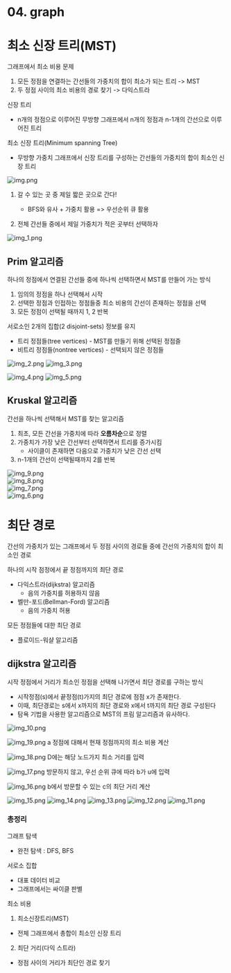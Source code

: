 # 04. graph 
# 최소 신장 트리(MST)
그래프에서 최소 비용 문제
1. 모든 정점을 연결하는 간선들의 가중치의 합이 최소가 되는 트리 -> MST
2. 두 정점 사이의 최소 비용의 경로 찾기 -> 다익스트라

신장 트리
- n개의 정점으로 이루어진 무방향 그래프에서 n개의 정점과 n-1개의 간선으로 이루어진 트리

최소 신장 트리(Minimum spanning Tree)
- 무방향 가중치 그래프에서 신장 트리를 구성하는 간선들의 가중치의 합이 최소인 신장 트리

![img.png](img.png)
1) 갈 수 있는 곳 중 제일 짧은 곳으로 간다! 
    - BFS와 유사 + 가중치 활용 => 우선순위 큐 활용
    
2) 전체 간선들 중에서 제일 가중치가 적은 곳부터 선택하자

![img_1.png](img_1.png)

## Prim 알고리즘
하나의 정점에서 연결된 간선들 중에 하나씩 선택하면서 MST를 만들어 가는 방식
1. 임의의 정점을 하나 선택해서 시작
2. 선택한 정점과 인접하는 정점들중 최소 비용의 간선이 존재하는 정점을 선택
3. 모든 정점이 선택될 때까지 1, 2 반복

서로소인 2개의 집합(2 disjoint-sets) 정보를 유지
- 트리 정점들(tree vertices) - MST를 만들기 위해 선택된 정점즐
- 비트리 정점들(nontree vertices) - 선택되지 않은 정점들

![img_2.png](img_2.png)
![img_3.png](img_3.png)

![img_4.png](img_4.png)
![img_5.png](img_5.png)

## Kruskal 알고리즘
간선을 하나씩 선택해서 MST를 찾는 알고리즘
1. 최초, 모든 간선을 가중치에 따라 **오름차순**으로 정렬
2. 가중치가 가장 낮은 간선부터 선택하면서 트리를 증가시킴
   - 사이클이 존재하면 다음으로 가중치가 낮은 간선 선택
3. n-1개의 간선이 선택될때까지 2를 반복

![img_9.png](img_9.png)  
![img_8.png](img_8.png)  
![img_7.png](img_7.png)  
![img_6.png](img_6.png)  

# 최단 경로
간선의 가중치가 있는 그래프에서 두 정점 사이의 경로들 중에 간선의 가중치의 합이 최소인 경로

하나의 시작 점정에서 끝 정점까지의 최단 경로
- 다익스트라(dijkstra) 알고리즘
   - 음의 가중치를 허용하지 않음
- 벨만-포드(Bellman-Ford) 알고리즘
   - 음의 가중치 허용
   
모든 정점들에 대한 최단 경로
- 플로이드-워샬 알고리즘

## dijkstra 알고리즘
시작 정점에서 거리가 최소인 정점을 선택해 나가면서 최단 경로를 구하는 방식

- 시작정점(s)에서 끝정점(t)가지의 최단 경로에 점점 x가 존재한다.
- 이때, 최단경로는 s에서 x까지의 최단 경로와 x에서 t까지의 최단 경로 구성된다
- 탐욕 기법을 사용한 알고리즘으로 MST의 프림 알고리즘과 유사하다.

![img_10.png](img_10.png)


![img_19.png](img_19.png)
a 정점에 대해서 현재 정점까지의 최소 비용 계산

![img_18.png](img_18.png)
D에는 해당 노드가지 최소 거리를 입력

![img_17.png](img_17.png)
방문하지 않고, 우선 순위 큐에 따라 b가 u에 입력

![img_16.png](img_16.png)
b에서 방문할 수 있는 c의 최단 거리 계산

![img_15.png](img_15.png)
![img_14.png](img_14.png)
![img_13.png](img_13.png)
![img_12.png](img_12.png)
![img_11.png](img_11.png)

### 총정리
그래프 탐색
- 완전 탐색 : DFS, BFS

서로소 집합
- 대표 데이터 비교
- 그래프에서는 싸이클 판별

최소 비용
1. 최소신장트리(MST)
- 전체 그래프에서 총합이 최소인 신장 트리

2. 최단 거리(다익 스트라)
- 정점 사이의 거리가 최단인 경로 찾기